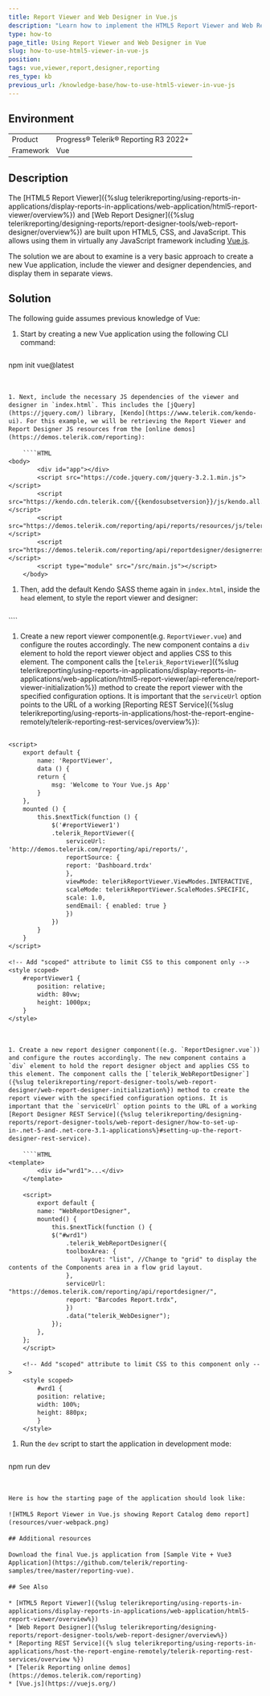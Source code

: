 ```yaml
---
title: Report Viewer and Web Designer in Vue.js
description: "Learn how to implement the HTML5 Report Viewer and Web Report Designer in a Vue.js application in Telerik Reporting."
type: how-to
page_title: Using Report Viewer and Web Designer in Vue
slug: how-to-use-html5-viewer-in-vue-js
position: 
tags: vue,viewer,report,designer,reporting
res_type: kb
previous_url: /knowledge-base/how-to-use-html5-viewer-in-vue-js
---
```


## Environment

<table>
	<tr>
		<td>Product</td>
		<td>Progress® Telerik® Reporting R3 2022+</td>
	</tr>
	<tr>
		<td>Framework</td>
		<td>Vue</td>
	</tr>
</table>

## Description

The [HTML5 Report Viewer]({%slug telerikreporting/using-reports-in-applications/display-reports-in-applications/web-application/html5-report-viewer/overview%}) and [Web Report Designer]({%slug telerikreporting/designing-reports/report-designer-tools/web-report-designer/overview%}) are built upon HTML5, CSS, and JavaScript. This allows using them in virtually any JavaScript framework including [Vue.js](https://vuejs.org/).

The solution we are about to examine is a very basic approach to create a new Vue application, include the viewer and designer dependencies, and display them in separate views.

## Solution

The following guide assumes previous knowledge of Vue:

1. Start by creating a new Vue application using the following CLI command:

	````PowerShell
npm init vue@latest
````


1. Next, include the necessary JS dependencies of the viewer and designer in `index.html`. This includes the [jQuery](https://jquery.com/) library, [Kendo](https://www.telerik.com/kendo-ui). For this example, we will be retrieving the Report Viewer and Report Designer JS resources from the [online demos](https://demos.telerik.com/reporting):

	````HTML
<body>
		<div id="app"></div>
		<script src="https://code.jquery.com/jquery-3.2.1.min.js"></script>
		<script src="https://kendo.cdn.telerik.com/{{kendosubsetversion}}/js/kendo.all.min.js"></script>
		<script src="https://demos.telerik.com/reporting/api/reports/resources/js/telerikReportViewer"></script>
		<script src="https://demos.telerik.com/reporting/api/reportdesigner/designerresources/js/webReportDesigner"></script>
		<script type="module" src="/src/main.js"></script>
	</body>
````


1. Then, add the default Kendo SASS theme again in `index.html`, inside the `head` element, to style the report viewer and designer:

	````HTML
<link rel="stylesheet" href="https://kendo.cdn.telerik.com/themes/5.9.0/default/default-main.css" />
````


1. Create a new report viewer component(e.g. `ReportViewer.vue`) and configure the routes accordingly. The new component contains a `div` element to hold the report viewer object and applies CSS to this element. The component calls the [`telerik_ReportViewer`]({%slug telerikreporting/using-reports-in-applications/display-reports-in-applications/web-application/html5-report-viewer/api-reference/report-viewer-initialization%}) method to create the report viewer with the specified configuration options. It is important that the `serviceUrl` option points to the URL of a working [Reporting REST Service]({%slug telerikreporting/using-reports-in-applications/host-the-report-engine-remotely/telerik-reporting-rest-services/overview%}):

	````HTML
<template>
		<div class="hello">
			<h1></h1>
			<div id="reportViewer1">loading...</div>
		</div>
	</template>

	<script>
		export default {
			name: 'ReportViewer',
			data () {
			return {
				msg: 'Welcome to Your Vue.js App'
			}
		},
		mounted () {
			this.$nextTick(function () {
				$('#reportViewer1')
				.telerik_ReportViewer({
					serviceUrl: 'http://demos.telerik.com/reporting/api/reports/',
					reportSource: {
					report: 'Dashboard.trdx'
					},
					viewMode: telerikReportViewer.ViewModes.INTERACTIVE,
					scaleMode: telerikReportViewer.ScaleModes.SPECIFIC,
					scale: 1.0,
					sendEmail: { enabled: true }
					})
				})
			}
		}
	</script>

	<!-- Add "scoped" attribute to limit CSS to this component only -->
	<style scoped>
		#reportViewer1 {
			position: relative;
			width: 80vw;
			height: 1000px;
		}
	</style>
````


1. Create a new report designer component((e.g. `ReportDesigner.vue`)) and configure the routes accordingly. The new component contains a `div` element to hold the report designer object and applies CSS to this element. The component calls the [`telerik_WebReportDesigner`]({%slug telerikreporting/report-designer-tools/web-report-designer/web-report-designer-initialization%}) method to create the report viewer with the specified configuration options. It is important that the `serviceUrl` option points to the URL of a working [Report Designer REST Service]({%slug telerikreporting/designing-reports/report-designer-tools/web-report-designer/how-to-set-up-in-.net-5-and-.net-core-3.1-applications%}#setting-up-the-report-designer-rest-service).

	````HTML
<template>
		<div id="wrd1">...</div>
	</template>

	<script>
		export default {
		name: "WebReportDesigner",
		mounted() {
			this.$nextTick(function () {
			$("#wrd1")
				.telerik_WebReportDesigner({
				toolboxArea: {
					layout: "list", //Change to "grid" to display the contents of the Components area in a flow grid layout.
				},
				serviceUrl: "https://demos.telerik.com/reporting/api/reportdesigner/",
				report: "Barcodes Report.trdx",
				})
				.data("telerik_WebDesigner");
			});
		},
	};
	</script>

	<!-- Add "scoped" attribute to limit CSS to this component only -->
	<style scoped>
		#wrd1 {
		position: relative;
		width: 100%;
		height: 880px;
		}
	</style>
````


1. Run the `dev` script to start the application in development mode:

	````PowerShell
npm run dev
````


Here is how the starting page of the application should look like:

![HTML5 Report Viewer in Vue.js showing Report Catalog demo report](resources/vuer-webpack.png)

## Additional resources

Download the final Vue.js application from [Sample Vite + Vue3 Application](https://github.com/telerik/reporting-samples/tree/master/reporting-vue).

## See Also

* [HTML5 Report Viewer]({%slug telerikreporting/using-reports-in-applications/display-reports-in-applications/web-application/html5-report-viewer/overview%})
* [Web Report Designer]({%slug telerikreporting/designing-reports/report-designer-tools/web-report-designer/overview%})
* [Reporting REST Service]({% slug telerikreporting/using-reports-in-applications/host-the-report-engine-remotely/telerik-reporting-rest-services/overview %})
* [Telerik Reporting online demos](https://demos.telerik.com/reporting)
* [Vue.js](https://vuejs.org/)
